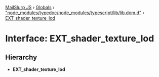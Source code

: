 [MailSlurp JS](../README.md) › [Globals](../globals.md) › ["node_modules/typedoc/node_modules/typescript/lib/lib.dom.d"](../modules/_node_modules_typedoc_node_modules_typescript_lib_lib_dom_d_.md) › [EXT_shader_texture_lod](_node_modules_typedoc_node_modules_typescript_lib_lib_dom_d_.ext_shader_texture_lod.md)

# Interface: EXT_shader_texture_lod

## Hierarchy

* **EXT_shader_texture_lod**
